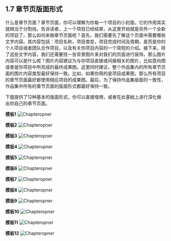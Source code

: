 ## 1.7 章节页版面形式

什么是章节页面？章节页面，你可以理解为你每一个项目的小封面，它的作用其实就相当于分割线，告诉读者，上一个项目已经结束，从这里开始就是另外一个全新的项目了。那么如何来做章节页面呢？首先，我们需要先了解这个页面中需要哪些文字内容。其内容包括：项目名称，项目类型，项目完成时间及周期，是否是你的个人项目或者团队合作项目，以及有关你项目内容的一个简短的介绍。接下来，除了这些文字内容，我们还需要找一张背景图片来对我们的页面进行装饰，那么图片内容可以是什么呢？图片内容建议为与你项目直接或间接相关的图片，比如意向图或者是你项目中所完成的最终成果图。这里同时建议，整个作品集内的所有章节页面的图片内容类型最好保持一致。比如，如果你用的是项目成果图，那么所有项目的章节页面最好都使用相应项目的成果图。最后，为了保持作品集版面的一致性，作品集中所有的章节页面的版面形式都最好保持一致。

下面提供了12种基本的版面形式，你可以直接借用，或者在此基础上进行深化做出你自己的章节页面。

**模板1**
![Chapteropner](http://kitpic.makebi.net/2021/lk_31.jpg)

**模板2**
![Chapteropner](http://kitpic.makebi.net/2021/lk_32.jpg)

**模板3**
![Chapteropner](http://kitpic.makebi.net/2021/lk_33.jpg)

**模板4**
![Chapteropner](http://kitpic.makebi.net/2021/lk_34.jpg)

**模板5**
![Chapteropner](http://kitpic.makebi.net/2021/lk_35.jpg)

**模板6**
![Chapteropner](http://kitpic.makebi.net/2021/lk_36.jpg)

**模板7**
![Chapteropner](http://kitpic.makebi.net/2021/lk_37.jpg)

**模板8**
![Chapteropner](http://kitpic.makebi.net/2021/lk_38.jpg)

**模板9**
![Chapteropner](http://kitpic.makebi.net/2021/lk_39.jpg)

**模板10**
![Chapteropner](http://kitpic.makebi.net/2021/lk_40.jpg)

**模板11**
![Chapteropner](http://kitpic.makebi.net/2021/lk_41.jpg)

**模板12**
![Chapteropner](http://kitpic.makebi.net/2021/lk_42.jpg)
